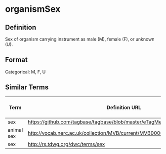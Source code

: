 # organismSex

## Definition 
Sex of organism carrying instrument as male (M), female (F), or unknown (U).

## Format
Categorical: M, F, U


## Similar Terms 
|Term|Definition URL|Source Vocabulary Publisher/Creator|
|----|----------|-----------------|
|sex|https://github.com/tagbase/tagbase/blob/master/eTagMetadataInventory.csv#L88|Tagbase|
|animal sex|http://vocab.nerc.ac.uk/collection/MVB/current/MVB000023/|Movebank|
|sex|http://rs.tdwg.org/dwc/terms/sex|Darwin Core|

 